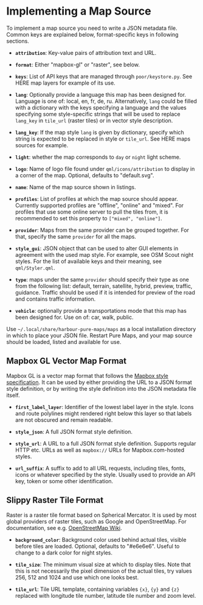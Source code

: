Implementing a Map Source
=========================

To implement a map source you need to write a JSON metadata file. Common
keys are explained below, format-specific keys in following sections.

* **`attribution`**: Key-value pairs of attribution text and URL.

* **`format`**: Either "mapbox-gl" or "raster", see below.

* **`keys`**: List of API keys that are managed through
  `poor/keystore.py`. See HERE map layers for example of its use.
  
* **`lang`**: Optionally provide a language this map has been designed
  for. Language is one of: local, en, fr, de, ru. Alternatively,
  `lang` could be filled with a dictionary with the keys specifying a
  language and the values specifying some style-specific strings that
  will be used to replace `lang_key` in `tile_url` (raster tiles) or
  in vector style description.
  
* **`lang_key`**: If the map style `lang` is given by dictionary,
  specify which string is expected to be replaced in style or
  `tile_url`. See HERE maps sources for example.
  
* **`light`**: whether the map corresponds to `day` or `night` light
  scheme.

* **`logo`**: Name of logo file found under `qml/icons/attribution` to
  display in a corner of the map. Optional, defaults to "default.svg".

* **`name`**: Name of the map source shown in listings.

* **`profiles`**: List of profiles at which the map source should
  appear. Currently supported profiles are "offline", "online" and
  "mixed". For profiles that use some online server to pull the tiles
  from, it is recommended to set this property to `["mixed", "online"]`.
  
* **`provider`**: Maps from the same provider can be grouped
  together. For that, specify the same `provider` for all the maps.

* **`style_gui`**: JSON object that can be used to alter GUI elements
 in agreement with the used map style. For example, see OSM Scout
 night styles. For the list of available keys and their meaning, see
 `qml/Styler.qml`.
 
* **`type`**: maps under the same `provider` should specify their type
  as one from the following list: default, terrain, satellite, hybrid,
  preview, traffic, guidance. Traffic should be used if it is intended for
  preview of the road and contains traffic information.
  
* **`vehicle`**: optionally provide a transportations mode that this
  map has been designed for. Use on of: car, walk, public.

Use `~/.local/share/harbour-pure-maps/maps` as a local installation
directory in which to place your JSON file. Restart Pure Maps, and your
map source should be loaded, listed and available for use.

## Mapbox GL Vector Map Format

Mapbox GL is a vector map format that follows the [Mapbox style
specification][mapbox-style]. It can be used by either providing the URL
to a JSON format style definition, or by writing the style definition
into the JSON metadata file itself.

* **`first_label_layer`**: Identifier of the lowest label layer in the
  style. Icons and route polylines might rendered right below this layer
  so that labels are not obscured and remain readable.

* **`style_json`**: A full JSON format style definition.

* **`style_url`**: A URL to a full JSON format style definition.
  Supports regular HTTP etc. URLs as well as `mapbox://` URLs for
  Mapbox.com-hosted styles.

* **`url_suffix`**: A suffix to add to all URL requests, including
  tiles, fonts, icons or whatever specified by the style. Usually used
  to provide an API key, token or some other identification.

[mapbox-style]: https://www.mapbox.com/mapbox-gl-js/style-spec/

## Slippy Raster Tile Format

Raster is a raster tile format based on Spherical Mercator. It is used
by most global providers of raster tiles, such as Google and
OpenStreetMap. For documentation, see e.g. [OpenStreetMap Wiki][slippy].

* **`background_color`**: Background color used behind actual tiles,
  visible before tiles are loaded. Optional, defaults to "#e6e6e6".
  Useful to change to a dark color for night styles.

* **`tile_size`**: The minimum visual size at which to display tiles.
  Note that this is not necessarily the pixel dimension of the actual
  tiles, try values 256, 512 and 1024 and use which one looks best.

* **`tile_url`**: Tile URL template, containing variables `{x}`, `{y}`
  and `{z}` replaced with longitude tile number, latitude tile number
  and zoom level.

[slippy]: http://wiki.openstreetmap.org/wiki/Slippy_map_tilenames
